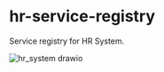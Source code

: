 # hr-service-registry
Service registry for HR System.

![hr_system drawio](https://user-images.githubusercontent.com/60593328/147386946-188f5976-0228-4dca-b3c9-2019e8a03e78.png)
